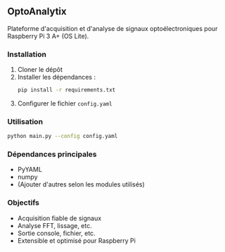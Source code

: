 ## OptoAnalytix

Plateforme d'acquisition et d'analyse de signaux optoélectroniques pour Raspberry Pi 3 A+ (OS Lite).

### Installation

1. Cloner le dépôt
2. Installer les dépendances :
   ```bash
   pip install -r requirements.txt
   ```
3. Configurer le fichier `config.yaml`

### Utilisation

```bash
python main.py --config config.yaml
```

### Dépendances principales

- PyYAML
- numpy
- (Ajouter d'autres selon les modules utilisés)

### Objectifs

- Acquisition fiable de signaux
- Analyse FFT, lissage, etc.
- Sortie console, fichier, etc.
- Extensible et optimisé pour Raspberry Pi
